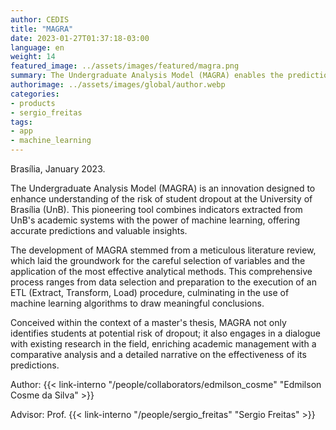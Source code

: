 ```yaml
---
author: CEDIS
title: "MAGRA"
date: 2023-01-27T01:37:18-03:00
language: en
weight: 14
featured_image: ../assets/images/featured/magra.png
summary: The Undergraduate Analysis Model (MAGRA) enables the prediction of dropout rates in face-to-face undergraduate courses.
authorimage: ../assets/images/global/author.webp
categories:
- products
- sergio_freitas
tags: 
- app
- machine_learning
---
```

Brasília, January 2023.

The Undergraduate Analysis Model (MAGRA) is an innovation designed to enhance understanding of the risk of student dropout at the University of Brasília (UnB). This pioneering tool combines indicators extracted from UnB's academic systems with the power of machine learning, offering accurate predictions and valuable insights.

The development of MAGRA stemmed from a meticulous literature review, which laid the groundwork for the careful selection of variables and the application of the most effective analytical methods. This comprehensive process ranges from data selection and preparation to the execution of an ETL (Extract, Transform, Load) procedure, culminating in the use of machine learning algorithms to draw meaningful conclusions.

Conceived within the context of a master's thesis, MAGRA not only identifies students at potential risk of dropout; it also engages in a dialogue with existing research in the field, enriching academic management with a comparative analysis and a detailed narrative on the effectiveness of its predictions.

Author: {{< link-interno "/people/collaborators/edmilson_cosme" "Edmilson Cosme da Silva" >}}

Advisor: Prof. {{< link-interno "/people/sergio_freitas" "Sergio Freitas" >}}